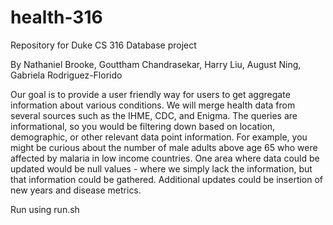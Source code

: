 # health-316
Repository for Duke CS 316 Database project

By Nathaniel Brooke, Gouttham Chandrasekar, Harry Liu, August Ning, Gabriela Rodriguez-Florido

Our goal is to provide a user friendly way for users to get aggregate information about various conditions. We will merge health data from several sources such as the IHME, CDC, and Enigma. The queries are informational, so you would be filtering down based on location, demographic, or other relevant data point information. For example, you might be curious about the number of male adults above age 65 who were affected by malaria in low income countries. One area where data could be updated would be null values - where we simply lack the information, but that information could be gathered. Additional updates could be insertion of new years and disease metrics.

Run using run.sh